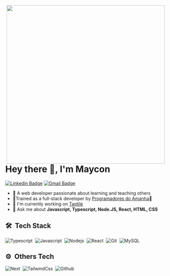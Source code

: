 <img align="right" height="500em" src="https://raw.githubusercontent.com/gist/MayconSlv/5940c50759a825b56db726a17dfda496/raw/1cfd7d90894c55f6562e4871e3eb017679c73e7a/githubcard.svg" />

<h1 align="left">Hey there 👋, I'm Maycon</h1>

[![Linkedin Badge](https://img.shields.io/badge/-Maycon%20Silva-00875f?style=flat-square&logo=Linkedin&logoColor=white&link=https://www.linkedin.com/in/diego-schell-fernandes/)](https://www.linkedin.com/in/mayconslv/) 
[![Gmail Badge](https://img.shields.io/badge/-mayconslv.contato@gmail.com-00875f?style=flat-square&logo=Gmail&logoColor=white&link=mailto:mayconslv.contato@gmail.com)](mailto:mayconslv.contato@gmail.com)

- 🧡 A web developer passionate about learning and teaching others
- 💛Trained as a full-stack developer by [Programadores do Amanha](https://programadoresdoamanha.org/)💜
- 💼 I'm currently working on [Taqtile](https://instituto.taqtile.com.br/)
- 💬 Ask me about **Javascript, Typescript, Node.JS, React, HTML, CSS**

## 🛠️ &nbsp;Tech Stack

![Typescript](https://img.shields.io/badge/-typescript-0D1117?style=for-the-badge&logo=typescript&labelColor=0D1117)&nbsp;
![Javascript](https://img.shields.io/badge/-javascript-0D1117?style=for-the-badge&logo=javascript&labelColor=0D1117)&nbsp;
![Nodejs](https://img.shields.io/badge/-nodejs-0D1117?style=for-the-badge&logo=nodedotjs&labelColor=0D1117)&nbsp;
![React](https://img.shields.io/badge/-react-0D1117?style=for-the-badge&logo=react&labelColor=0D1117)&nbsp;
![Git](https://img.shields.io/badge/-git-0D1117?style=for-the-badge&logo=git&labelColor=0D1117)&nbsp;
![MySQL](https://img.shields.io/badge/-MySQL-0D1117?style=for-the-badge&logo=mysql&labelColor=0D1117)&nbsp;

## ⚙️ &nbsp;Others Tech

![Next](https://img.shields.io/badge/-next-0D1117?style=for-the-badge&logo=nextdotjs&labelColor=0D1117)&nbsp;
![TailwindCss](https://img.shields.io/badge/-tailwindcss-0D1117?style=for-the-badge&logo=tailwindcss&labelColor=0D1117)&nbsp;
![Github](https://img.shields.io/badge/-github-0D1117?style=for-the-badge&logo=github&labelColor=0D1117)&nbsp;

